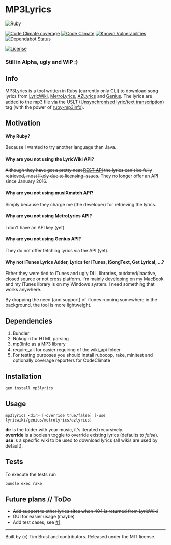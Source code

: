 # MP3Lyrics

[![Ruby](https://github.com/timbru31/mp3lyrics/workflows/Ruby/badge.svg)](https://github.com/timbru31/mp3lyrics/actions?query=workflow%3ARuby)

[![Code Climate coverage](https://img.shields.io/codeclimate/coverage/timbru31/mp3lyrics)](https://codeclimate.com/github/timbru31/mp3lyrics)
[![Code Climate](https://img.shields.io/codeclimate/maintainability/timbru31/mp3lyrics)](https://codeclimate.com/github/timbru31/mp3lyrics)
[![Known Vulnerabilities](https://snyk.io/test/github/timbru31/mp3lyrics/badge.svg)](https://snyk.io/test/github/timbru31/mp3lyrics)
[![Dependabot Status](https://api.dependabot.com/badges/status?host=github&repo=timbru31/mp3lyrics)](https://dependabot.com)

[![License](https://img.shields.io/badge/License-MIT-blue.svg)](LICENSE.md)

### Still in Alpha, ugly and WIP :)

## Info

MP3Lyrics is a tool written in Ruby (currently only CLI) to download song lyrics from [LyricWiki](https://lyrics.fandom.com/wiki/LyricWiki), [MetroLyrics](https://www.metrolyrics.com), [AZLyrics](https://www.azlyrics.com) and [Genius](https://genius.com).
The lyrics are added to the mp3 file via the [USLT (Unsynchronised lyric/text transcription)](https://id3.org/id3v2.4.0-frames) tag (with the power of [ruby-mp3info](https://github.com/moumar/ruby-mp3info)).

## Motivation

#### Why Ruby?

Because I wanted to try another language than Java.

#### Why are you not using the LyricWiki API?

~~Although they have got a pretty neat [REST API](http://api.wikia.com/wiki/LyricWiki_API/REST) the lyrics can't be fully retrieved, most likely due to licensing issues.~~
They no longer offer an API since January 2016.

#### Why are you not using musiXmatch API?

Simply because they charge me (the developer) for retrieving the lyrics.

#### Why are you not using MetroLyrics API?

I don't have an API key (yet).

#### Why are you not using Genius API?

They do not offer fetching lyrics via the API (yet).

#### Why not iTunes Lyrics Adder, Lyrics for iTunes, iSongText, Get Lyrical, ...?

Either they were tied to iTunes and ugly DLL libraries, outdated/inactive, closed source or not cross platform. I'm mainly developing on my MacBook and my iTunes library is on my Windows system. I need something that works anywhere.

By dropping the need (and support) of iTunes running somewhere in the background, the tool is more lightweight.

## Dependencies

1. Bundler
2. Nokogiri for HTML parsing
3. mp3info as a MP3 library
4. require_all for easier requiring of the wiki_api folder
5. For testing purposes you should install rubocop, rake, minitest and optionally coverage reporters for CodeClimate

## Installation

```shell
gem install mp3lyrics
```

## Usage

```shell
mp3lyrics <dir> [-override true/false] [-use lyricwiki/genius/metrolyrics/azlyrics]
```

**dir** is the folder with your music, it's iterated recursively.  
**override** is a boolean toggle to override existing lyrics (defaults to _false_).  
**use** is a specific wiki to be used to download lyrics (all wikis are used by default).

## Tests

To execute the tests run

```shell
bundle exec rake
```

## Future plans // ToDo

- ~~Add support to other lyrics sites when 404 is returned from LyricWiki~~
- GUI for easier usage (maybe)
- Add test cases, see [#1](https://github.com/timbru31/mp3lyrics/issues/1)

---

Built by (c) Tim Brust and contributors. Released under the MIT license.
